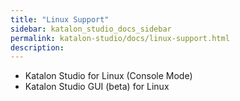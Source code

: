 ```yaml
---
title: "Linux Support" 
sidebar: katalon_studio_docs_sidebar
permalink: katalon-studio/docs/linux-support.html 
description: 
---
```

*   Katalon Studio for Linux (Console Mode)
*   Katalon Studio GUI (beta) for Linux